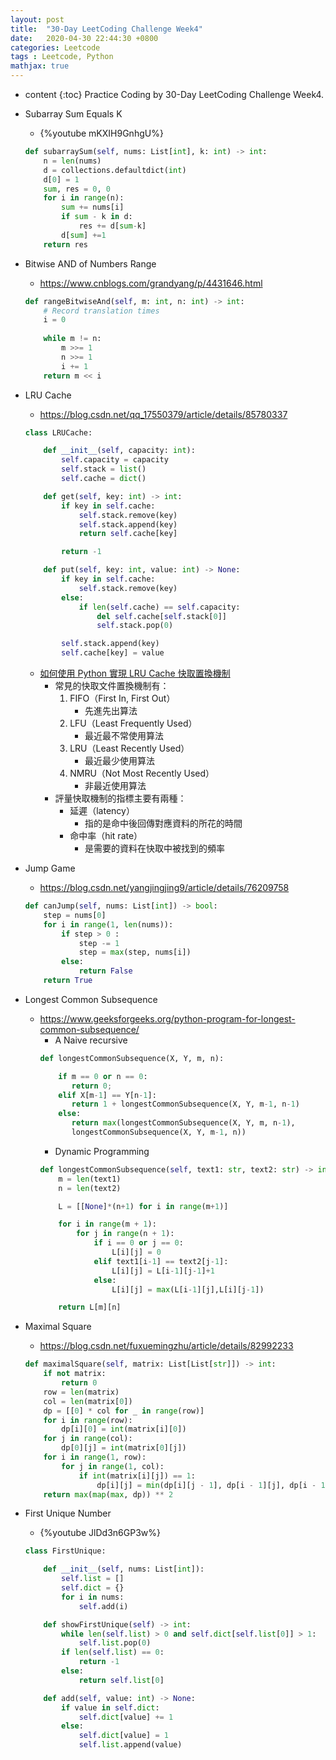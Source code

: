 ```yaml
---
layout: post
title:  "30-Day LeetCoding Challenge Week4"
date:   2020-04-30 22:44:30 +0800
categories: Leetcode
tags : Leetcode, Python 
mathjax: true
---
```

* content 
{:toc}
Practice Coding by 30-Day LeetCoding Challenge Week4.




* Subarray Sum Equals K
    * {%youtube mKXIH9GnhgU%}
    ```python
    def subarraySum(self, nums: List[int], k: int) -> int:
        n = len(nums)
        d = collections.defaultdict(int)
        d[0] = 1
        sum, res = 0, 0
        for i in range(n):
            sum += nums[i]
            if sum - k in d:
                res += d[sum-k]
            d[sum] +=1
        return res
    ```
* Bitwise AND of Numbers Range
    * https://www.cnblogs.com/grandyang/p/4431646.html
    ```python
    def rangeBitwiseAnd(self, m: int, n: int) -> int:
        # Record translation times
        i = 0
        
        while m != n:
            m >>= 1
            n >>= 1
            i += 1
        return m << i
    ```
* LRU Cache
    * https://blog.csdn.net/qq_17550379/article/details/85780337
    ```python
    class LRUCache:

        def __init__(self, capacity: int):
            self.capacity = capacity
            self.stack = list()
            self.cache = dict()

        def get(self, key: int) -> int:
            if key in self.cache:
                self.stack.remove(key)
                self.stack.append(key)
                return self.cache[key]

            return -1

        def put(self, key: int, value: int) -> None:
            if key in self.cache:
                self.stack.remove(key)
            else:
                if len(self.cache) == self.capacity:
                    del self.cache[self.stack[0]]
                    self.stack.pop(0)

            self.stack.append(key)
            self.cache[key] = value
    ```
    * [如何使用 Python 實現 LRU Cache 快取置換機制](https://blog.techbridge.cc/2019/04/06/how-to-use-python-implement-least-recently-used/)
        * 常見的快取文件置換機制有：
            1. FIFO（First In, First Out）
                * 先進先出算法
            2. LFU（Least Frequently Used）
                * 最近最不常使用算法
            3. LRU（Least Recently Used）
                * 最近最少使用算法
            4. NMRU（Not Most Recently Used）
                * 非最近使用算法
        * 評量快取機制的指標主要有兩種：
            * 延遲（latency）
                * 指的是命中後回傳對應資料的所花的時間
            * 命中率（hit rate）
                * 是需要的資料在快取中被找到的頻率
    
* Jump Game
    * https://blog.csdn.net/yangjingjing9/article/details/76209758
    ```python
    def canJump(self, nums: List[int]) -> bool:
        step = nums[0]
        for i in range(1, len(nums)):
            if step > 0 :
                step -= 1
                step = max(step, nums[i])
            else:
                return False
        return True
    ```
* Longest Common Subsequence
    * https://www.geeksforgeeks.org/python-program-for-longest-common-subsequence/
        * A Naive recursive
        ```python
        def longestCommonSubsequence(X, Y, m, n): 
  
            if m == 0 or n == 0: 
               return 0; 
            elif X[m-1] == Y[n-1]: 
               return 1 + longestCommonSubsequence(X, Y, m-1, n-1)
            else: 
               return max(longestCommonSubsequence(X, Y, m, n-1),
               longestCommonSubsequence(X, Y, m-1, n))
        ```
        * Dynamic Programming 
        ```python
        def longestCommonSubsequence(self, text1: str, text2: str) -> int:
            m = len(text1)
            n = len(text2)

            L = [[None]*(n+1) for i in range(m+1)]

            for i in range(m + 1):
                for j in range(n + 1):
                    if i == 0 or j == 0:
                        L[i][j] = 0
                    elif text1[i-1] == text2[j-1]:
                        L[i][j] = L[i-1][j-1]+1
                    else:
                        L[i][j] = max(L[i-1][j],L[i][j-1])

            return L[m][n]
        ```
* Maximal Square
    * https://blog.csdn.net/fuxuemingzhu/article/details/82992233
    ```python
    def maximalSquare(self, matrix: List[List[str]]) -> int:
        if not matrix: 
            return 0
        row = len(matrix)
        col = len(matrix[0])
        dp = [[0] * col for _ in range(row)]
        for i in range(row):
            dp[i][0] = int(matrix[i][0])
        for j in range(col):
            dp[0][j] = int(matrix[0][j])
        for i in range(1, row):
            for j in range(1, col):
                if int(matrix[i][j]) == 1:
                    dp[i][j] = min(dp[i][j - 1], dp[i - 1][j], dp[i - 1][j - 1]) + 1
        return max(map(max, dp)) ** 2
    ```
* First Unique Number
	* {%youtube JlDd3n6GP3w%} 
    ```python
    class FirstUnique:

        def __init__(self, nums: List[int]):
            self.list = []
            self.dict = {}
            for i in nums:
                self.add(i)

        def showFirstUnique(self) -> int:
            while len(self.list) > 0 and self.dict[self.list[0]] > 1:
                self.list.pop(0)
            if len(self.list) == 0:
                return -1
            else:
                return self.list[0]

        def add(self, value: int) -> None:
            if value in self.dict:
                self.dict[value] += 1
            else:
                self.dict[value] = 1
                self.list.append(value)
    ```